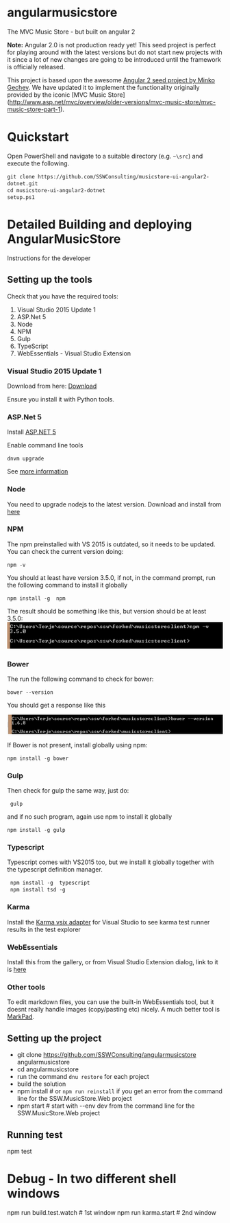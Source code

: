 # angularmusicstore

The MVC Music Store - but built on angular 2

**Note:** Angular 2.0 is not production ready yet! This seed project is perfect for playing around with the latest versions but do not start new projects with it since a lot of new changes are going to be introduced until the framework is officially released.

This project is based upon the awesome [Angular 2 seed project by Minko Gechev](https://github.com/mgechev/angular2-seed).
We have updated it to implement the functionality originally provided by the iconic [MVC Music Store] (http://www.asp.net/mvc/overview/older-versions/mvc-music-store/mvc-music-store-part-1).

# Quickstart

Open PowerShell and navigate to a suitable directory (e.g. `~\src`) and execute the following.

    git clone https://github.com/SSWConsulting/musicstore-ui-angular2-dotnet.git
    cd musicstore-ui-angular2-dotnet
    setup.ps1

# Detailed Building and deploying AngularMusicStore
Instructions for the developer

## Setting up the tools
Check that you have the required tools:

1.  Visual Studio 2015 Update 1
2.  ASP.Net 5
3.  Node
4.  NPM
5.  Gulp
6.  TypeScript
7.  WebEssentials - Visual Studio Extension

### Visual Studio 2015 Update 1
Download from here: [Download](http://go.microsoft.com/fwlink/?LinkId=691129) 

Ensure you install it with Python tools. 

### ASP.Net 5

Install [ASP.NET 5](https://go.microsoft.com/fwlink/?LinkId=627627)

Enable command line tools

    dnvm upgrade

See [more information](http://docs.asp.net/en/latest/getting-started/installing-on-windows.html) 

### Node
You need to upgrade nodejs to the latest version.
Download and install from [here](https://nodejs.org/en/download/)

### NPM
The npm preinstalled with VS 2015 is outdated, so it needs to be updated.
You can check the current version doing:

    npm -v

You should at least have version 3.5.0, if not, in the command prompt, run the following command to install it globally

    npm install -g  npm

The result should be something like this, but version should be at least 3.5.0:
![README](README_images\README.png)

### Bower
The run the following command to check for bower:

    bower --version
   
You should get a response like this

![README1](README_images\README1.png)


If Bower is not present, install globally using npm:

    npm install -g bower
   
### Gulp
Then check for gulp the same way, just do:

     gulp
    
 and if no such program, again use npm to install it globally 
 
    
    npm install -g gulp
    

### Typescript
 Typescript comes with VS2015 too, but we install it globally together with the typescript definition manager.
 
     npm install -g  typescript 
     npm install tsd -g
     
### Karma

Install the [Karma vsix adapter](https://visualstudiogallery.msdn.microsoft.com/4cd59e4a-82e8-4b4e-8302-d102fc81b090) for Visual Studio to see karma test runner results in the test explorer

### WebEssentials

Install this from the gallery, or from Visual Studio Extension dialog, link to it is [here](https://visualstudiogallery.msdn.microsoft.com/ee6e6d8c-c837-41fb-886a-6b50ae2d06a2)

### Other tools

To edit markdown files, you can use the built-in WebEssentials tool, but it doesnt really handle images (copy/pasting etc) nicely.  A much better tool is [MarkPad](http://code52.org/DownmarkerWPF/).




## Setting up the project

* git clone https://github.com/SSWConsulting/angularmusicstore  angularmusicstore
* cd angularmusicstore
* run the command `dnu restore` for each project
* build the solution
* npm install   # or `npm run reinstall` if you get an error from the command line for the SSW.MusicStore.Web project
* npm start     # start with --env dev from the command line for the SSW.MusicStore.Web project


## Running test


npm test

# Debug - In two different shell windows

npm run build.test.watch      # 1st window
npm run karma.start           # 2nd window
    
    